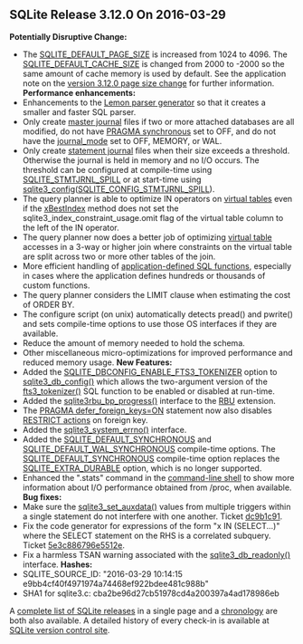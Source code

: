 ## SQLite Release 3\.12\.0 On 2016\-03\-29

**Potentially Disruptive Change:**
- The [SQLITE\_DEFAULT\_PAGE\_SIZE](../compile.html#default_page_size) is increased from 1024 to 4096\.
 The [SQLITE\_DEFAULT\_CACHE\_SIZE](../compile.html#default_cache_size) is changed from 2000 to \-2000 so
 the same amount of cache memory is used by default.
 See the application note on the
 [version 3\.12\.0 page size change](../pgszchng2016.html) for further information.
**Performance enhancements:**
- Enhancements to the [Lemon parser generator](../lemon.html)
 so that it creates a smaller and faster SQL parser.
- Only create [master journal](../tempfiles.html#superjrnl) files if two or more attached databases are all
 modified, do not have [PRAGMA synchronous](../pragma.html#pragma_synchronous) set to OFF, and
 do not have the [journal\_mode](../pragma.html#pragma_journal_mode) set to OFF, MEMORY, or WAL.
- Only create [statement journal](../tempfiles.html#stmtjrnl) files when their size exceeds a threshold.
 Otherwise the journal is held in memory and no I/O occurs. The threshold
 can be configured at compile\-time using [SQLITE\_STMTJRNL\_SPILL](../compile.html#stmtjrnl_spill) or at
 start\-time using [sqlite3\_config](../c3ref/config.html)([SQLITE\_CONFIG\_STMTJRNL\_SPILL](../c3ref/c_config_covering_index_scan.html#sqliteconfigstmtjrnlspill)).
- The query planner is able to optimize IN operators on [virtual tables](../vtab.html)
 even if the [xBestIndex](../vtab.html#xbestindex) method does not set the
 sqlite3\_index\_constraint\_usage.omit flag of the
 virtual table column to the left of the IN operator.
- The query planner now does a better job of optimizing [virtual table](../vtab.html)
 accesses in a 3\-way or higher join where constraints on the virtual
 table are split across two or more other tables of the join.
- More efficient handling of [application\-defined SQL functions](../appfunc.html), especially
 in cases where the application defines hundreds or thousands of
 custom functions.
- The query planner considers the LIMIT clause when estimating the cost
 of ORDER BY.
- The configure script (on unix) automatically detects
 pread() and pwrite() and sets compile\-time options to use those OS
 interfaces if they are available.
- Reduce the amount of memory needed to hold the schema.
- Other miscellaneous micro\-optimizations for improved performance and reduced
 memory usage.
**New Features:**
- Added the [SQLITE\_DBCONFIG\_ENABLE\_FTS3\_TOKENIZER](../c3ref/c_dbconfig_defensive.html#sqlitedbconfigenablefts3tokenizer) option to [sqlite3\_db\_config()](../c3ref/db_config.html)
 which allows the two\-argument version of the [fts3\_tokenizer()](../fts3.html#f3tknzr) SQL function to
 be enabled or disabled at run\-time.
- Added the [sqlite3rbu\_bp\_progress()](https://www.sqlite.org/src/artifact/d7cc99350?ln=403-443)
 interface to the [RBU](../rbu.html) extension.
- The [PRAGMA defer\_foreign\_keys\=ON](../pragma.html#pragma_defer_foreign_keys) statement now also disables
 [RESTRICT actions](../foreignkeys.html#fk_actions) on foreign key.
- Added the [sqlite3\_system\_errno()](../c3ref/system_errno.html) interface.
- Added the [SQLITE\_DEFAULT\_SYNCHRONOUS](../compile.html#default_synchronous) and [SQLITE\_DEFAULT\_WAL\_SYNCHRONOUS](../compile.html#default_wal_synchronous)
 compile\-time options. The [SQLITE\_DEFAULT\_SYNCHRONOUS](../compile.html#default_synchronous) compile\-time option
 replaces the [SQLITE\_EXTRA\_DURABLE](../compile.html#extra_durable) option, which is no longer supported.
- Enhanced the ".stats" command in the [command\-line shell](../cli.html) to show more
 information about I/O performance obtained from /proc, when available.
**Bug fixes:**
- Make sure the [sqlite3\_set\_auxdata()](../c3ref/get_auxdata.html) values from multiple triggers
 within a single statement do not interfere with one another.
 Ticket [dc9b1c91](https://www.sqlite.org/src/info/dc9b1c91).
- Fix the code generator for expressions of the form "x IN (SELECT...)" where
 the SELECT statement on the RHS is a correlated subquery.
 Ticket [5e3c886796e5512e](https://www.sqlite.org/src/info/5e3c886796e5512e).
- Fix a harmless TSAN warning associated with the [sqlite3\_db\_readonly()](../c3ref/db_readonly.html) interface.
**Hashes:**
- SQLITE\_SOURCE\_ID: "2016\-03\-29 10:14:15 e9bb4cf40f4971974a74468ef922bdee481c988b"
- SHA1 for sqlite3\.c: cba2be96d27cb51978cd4a200397a4ad178986eb





A [complete list of SQLite releases](../changes.html)
 in a single page and a [chronology](../chronology.html) are both also available.
 A detailed history of every
 check\-in is available at
 [SQLite version control site](https://www.sqlite.org/src/timeline).


